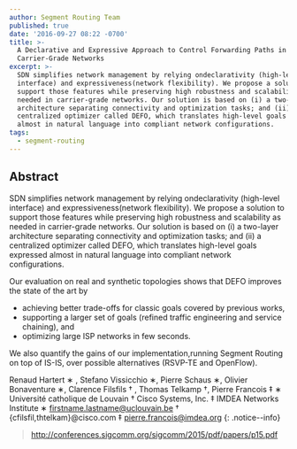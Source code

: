 ```yaml
---
author: Segment Routing Team
published: true
date: '2016-09-27 08:22 -0700'
title: >-
  A Declarative and Expressive Approach to Control Forwarding Paths in
  Carrier-Grade Networks
excerpt: >-
  SDN simplifies network management by relying ondeclarativity (high-level
  interface) and expressiveness(network flexibility). We propose a solution to
  support those features while preserving high robustness and scalability as
  needed in carrier-grade networks. Our solution is based on (i) a two-layer
  architecture separating connectivity and optimization tasks; and (ii) a
  centralized optimizer called DEFO, which translates high-level goals expressed
  almost in natural language into compliant network configurations.      
tags:
  - segment-routing
---
```


## Abstract  

SDN simplifies network management by relying ondeclarativity (high-level interface) and expressiveness(network flexibility). We propose a solution to support those features while preserving high robustness and scalability as needed in carrier-grade networks. Our solution is based on (i) a two-layer architecture separating connectivity and optimization tasks; and (ii) a centralized optimizer called DEFO, which translates high-level goals expressed almost in natural language into compliant network configurations.   
  
Our evaluation on real and synthetic topologies shows that DEFO improves the state of the art by 

*  achieving better trade-offs for classic goals covered by previous works, 
*  supporting a larger set of goals (refined traffic engineering and service
chaining), and 
*  optimizing large ISP networks in few seconds. 

We also quantify the gains of our implementation,running Segment Routing on top of IS-IS,
over possible alternatives (RSVP-TE and OpenFlow).    

Renaud Hartert ∗ , Stefano Vissicchio ∗, Pierre Schaus ∗, Olivier Bonaventure ∗,
Clarence Filsfils † , Thomas Telkamp †, Pierre Francois ‡
∗ Université catholique de Louvain † Cisco Systems, Inc. ‡ IMDEA Networks Institute
∗ firstname.lastname@uclouvain.be † {cfilsfil,thtelkam}@cisco.com ‡ pierre.francois@imdea.org
{: .notice--info}


><http://conferences.sigcomm.org/sigcomm/2015/pdf/papers/p15.pdf>